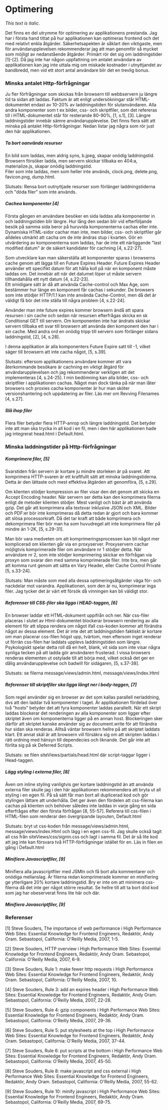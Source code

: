 <h1>Optimering</h1>
<p><i>This text is italic</i>.</p>
<p>Det finns en del utrymme för optimering av applikationens prestanda.
Jag har i första hand tittat på hur applikationen kan optimeras frontend
och det med relativt enkla åtgärder. Säkerhetsapekten är såklart den viktigaste,
men för användarupplevelsen rekommenderar jag att man genomför så mycket som
möjligt av nedanstående åtgärder. Primärt rör det sig om laddningstider [1]-[2].
Då jag inte har någon uppfattning om antalet användare av applikationen
kan jag inte uttala mig om miskade kostnader i utnyttjandet av bandbredd,
men vid ett stort antal användare blir det en trevlig bonus.</p>


<h3>Minska antalet Http-förfrågningar</h3>
Ju fler förfrågningar som skickas från browsern till webbservern ju längre tid ta sidan att laddas.
Faktum är att enligt undersökningar står HTML-dokumentet endast av 10-20% av laddningstiden för slutanvändaren.
Alla andra komponenter som t ex bilder, css- och skriptfiler, som det refereras till i HTML-dokumentet står
för resterande 80-90%, [1, s.1], [3]. Längre laddningstider innebär sämre användarupplevelse.
Det finns flera sätt att minska på antalet Http-förfrågningar. Nedan listar jag några som rör just den här applikationen.

<h5>Ta bort oanvända resurser</h5>
En bild som laddas, men aldrig syns, b.jpeg, skapar onödig laddningstid.<br>
Browsern försöker ladda, men servern skickar tillbaka en 404:a, materialize.js, skapar onödig laddningstid.<br>
Filer som inte laddas, men som heller inte används, clock.png, delete.png, favicon.png, dump.html.<br>

Slutsats: Rensa bort outnyttjade resurser som förlänger laddningstiderna och "döda filer" som inte används.

<h5>Cachea komponenter [4]</h5>
Första gången en användare besöker en sida laddas alla komponenter in och laddningstiden blir längre. Hur lång den
sedan blir vid efterföljande besök på samma sida beror på huruvida komponenterna cachas eller inte. Dynamiska HTML-sidor
cachar man inte, men bilder, css- och skriptfiler går alldeles utmärkt att cacha om de inte ändras stup i kvarten.
Gör en utvärdering av komponenterna som laddas, har de inte ett närliggande "last modified datum" är de säkert kandidater för
cachning [4, s.22-27].

Som utvecklare kan man säkerställa att komponenter sparas i browserns cache genom att lägga till en Future Expires Header.
Future Expires Header använder ett specifikt datum för att hålla koll på när en komponent måste laddas om. Det innebär
att när det datumet löper ut måste servern tillhandahålla ett nytt datum [4, s.22-23].<br>
Ett smidigare sätt är då att använda Cache-control och Max Age, som bestämmer hur länge en komponent får cachas i sekunder.
De browsers som inte stödjer HTTP/1.1 kan inte använda Cache-Control, men då det är väldigt få bör det inte ställa till
några problem [4, s.22-24].

Använder man inte future expires kommer browsern ändå att spara resursen i sin cache och sedan när resursen efterfrågas
skicka en sk Conditional GET till servern. Om komponenten inte har ändrats skickar servern tillbaka ett svar till browsern
att använda den komponent den har i sin cache. Med andra ord en onödig tripp till servern som förlänger sidans laddningstid, [2], [4, s.28].

I denna applikation är alla komponenters Future Expire satt till -1, vilket säger till browsern att inte cacha något, [5, s.39].

Slutsats: eftersom applikationens användare kommer att vara återkommande besökare är cachning en viktigt åtgärd för
användarupplevelsen och jag rekommenderar verkligen att det implementeras [4, s.24-25]. I min bedömning kan alla bilder,
css- och skriptfiler i applikationen cachas. Något man dock tänka på när man låter browsers och proxies cacha
komponenter är hur man sköter versionshantering och uppdatering av filer. Läs mer om Revving Filenames [4, s.27].

<h5>Slå ihop filer</h5>
Flera filer betyder flera HTTP-anrop och längre laddningstid. Det betyder inte att man ska trycka in all kod i en fil,
men i den här applikationen hade jag integrerat head.html i Default.html.



<h3>Minska laddningstider på Http-förfrågningar</h3>

<h5>Komprimera filer, [5]</h5>
Svarstiden från servern är kortare ju mindre storleken är på svaret. Att komprimera HTTP-svaren är ett kraftfullt sätt att
minska laddningstiderna. Detta är den lättaste och mest effektiva åtgärden att genomföra, [5, s.29].

Om klienten stödjer kompression av filer visar den det genom att skicka en Accept Encoding header. När servern ser detta
kan den komprimera filerna enligt de metoder klienten stödjer. Mest vanligt och bäst är att använda gzip.
Det går att komprimera alla textsvar inklusive JSON och XML. Bilder och PDF:er bör inte komprimeras då detta redan är
gjort och bara kommer att slösa processorkraft. Då det tar kraft att både komprimera och dekomprimera filer bör man ha som
huvudregel att inte komprimera filer på mindre än 1-2K, [5, s.29-31].

Man bör vara medveten om att komprimeringsprocessen kan bli något mer komplicerad om klienten går via en proxyserver.
Proxyservern cachar möjligtvis komprimerade filer om användare nr 1 stödjer detta. När användare nr 2, som inte stödjer
komprimering skickar en förfrågan via proxyn som svarar den med samma komprimerade filer. Inte bra, men går att komma runt
genom att sätta en Vary Header, eller Cache Control Private [5, s.33-24].

Slutsats: Man måste som med alla dessa optimeringsåtgärder väga för- och nackdelar mot varandra. Applikationen, som den är nu,
komprimerar inga filer. Jag tycker det är värt ett försök då vinningen kan bli väldigt stor.

<h5>Referenser till CSS-filer ska ligga i HEAD-taggen, [6]</h5>
En browser laddar ett HTML-dokument uppifrån och ner. När css-filer placeras i slutet av Html-dokumentet blockerar
browsern rendering av alla element för att slippa rendera om något ifall css-koden kommer att förändra något av dessa element.
Det är inte det att laddningstiden faktiskt är kortare om man placerar css-filen högst upp, tvärtom, men eftersom inget
renderar ut förrän css-filen har laddats upplevs laddningstiden som längre. Psykologiskt spelar detta roll då en helt,
blank, vit sida som inte visar några synliga tecken på att ladda gör användaren frusterad. I vissa browsers renderas elementen
ut ostylade till att börja med, vilket också det ger en dålig användarupplevelse och badwill för sidägaren, [5, s.37-38].

Slutsats: se filerna message/views/admin.html, message/views/index.Html

<h5>Referenser till skriptfiler ska ligga långt ner i body-taggen, [7]</h5>
Som regel använder sig en browser av det som kallas parallell nerladdning, dvs att den laddar två komponenter i taget.
Är applikationen fördelad över två "hosts" betyder det att fyra komponenter laddas parallellt. När ett skript laddas blockerar
det renderingen av alla komponenter som ligger efter skriptet även om komponenterna ligger på en annan host. Blockeringen sker
därför att skriptet kanske använder sig av document.write för att förändra hur sidan ska renderas. Alltså väntar browsern hellre
på att skriptet laddats klart. Ett annat skäl är att browsern vill försäkra sig om att skripten laddas i rätt ordning med hänsyn
till dependecies och liknande. Det går inte att förlita sig på sk Deferred Scripts.

Slutsats: se filen siteViews/partials/head.html där script-taggar ligger i Head-taggen.

<h5>Lägg styling i externa filer, [8]</h5>
Även om inline styling vanligtvis ger kortare laddningstid än att använda externa filer skulle jag i den här applikationen
rekommendera att bryta ut all styling i en egen fil. På så sätt får man bort all duplicerad kod och gör stylingen lättare
att underhålla. Det ger även den fördelen att css-filerna kan cachas på klienten och behöver således inte laddas in varje
gång en sida efterfrågas efter den första förfrågan [8, 55-57]. Referera till css-filen i HTML-filen som renderar den övergripande
layouten, Default.html

Slutsats: bryt ut css-koden från message/views/admin.html, message/views/index.Html och lägg i en egen css-fil. Jag skulle
också tagit all css från siteViews/css/signin.css och lagt i samma fil. Det är så lite kod att jag inte kan försvara två
HTTP-förfrågningar istället för en. Läs in filen en gång i Default.html

<h5>Minifiera Javascriptfiler, [9]</h5>
Minifiera alla javascriptfiler med JSMIn och få bort alla kommentarer och onödiga mellanslag.
Är filerna redan komprimerade kommer en minifiering ge ytterligare 20% kortare laddningstid. Bry er inte om att
minimera css-filerna då det inte ger något större resultat. Se hellre till att ta bort död kod som jag har obeserverat
finns lite här och där.

<h5>Minifiera Javascriptfiler, [9]</h5>





<h3>Referenser</h3>

[1] Steve Souders, The importance of web performance i High Performance Web Sites: Essential Knowledge for Frontend Engineers,
Redaktör, Andy Oram. Sebastopol, California: O'Reilly Media, 2007, 1-5.

[2] Steve Souders, HTTP overview i <italic>High Performance Web Sites: Essential Knowledge for Frontend Engineers</italic>,
Redaktör, Andy Oram. Sebastopol, California: O'Reilly Media, 2007, 6-9.

[3] Steve Souders, Rule 1: make fewer http requests i <italic>High Performance Web Sites: Essential Knowledge for Frontend Engineers</italic>,
Redaktör, Andy Oram. Sebastopol, California: O'Reilly Media, 2007, 10.

[4] Steve Souders, Rule 3: add an expires header i <italic>High Performance Web Sites: Essential Knowledge for Frontend Engineers</italic>,
Redaktör, Andy Oram. Sebastopol, California: O'Reilly Media, 2007, 22-28.

[5] Steve Souders, Rule 4: gzip components i <italic>High Performance Web Sites: Essential Knowledge for Frontend Engineers</italic>,
Redaktör, Andy Oram. Sebastopol, California: O'Reilly Media, 2007, 29-36.

[6] Steve Souders, Rule 5: put stylesheets at the top i <italic>High Performance Web Sites: Essential Knowledge for Frontend Engineers</italic>,
Redaktör, Andy Oram. Sebastopol, California: O'Reilly Media, 2007, 37-44.

[7] Steve Souders, Rule 6: put scripts at the bottom i <italic>High Performance Web Sites: Essential Knowledge for Frontend Engineers</italic>,
Redaktör, Andy Oram. Sebastopol, California: O'Reilly Media, 2007, 45-50.

[8] Steve Souders, Rule 8: make javascript and css external i <italic>High Performance Web Sites: Essential Knowledge for Frontend Engineers</italic>,
Redaktör, Andy Oram. Sebastopol, California: O'Reilly Media, 2007, 55-62.

[9] Steve Souders, Rule 10: minify javascript i <italic>High Performance Web Sites: Essential Knowledge for Frontend Engineers</italic>,
Redaktör, Andy Oram. Sebastopol, California: O'Reilly Media, 2007, 69-75.

